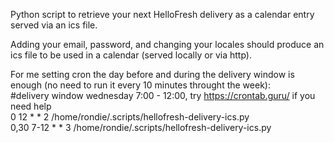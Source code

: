 Python script to retrieve your next HelloFresh delivery as a calendar entry served via an ics file.

Adding your email, password, and changing your locales should produce an ics file to be used in a calendar (served locally or via http).

For me setting cron the day before and during the delivery window is enough (no need to run it every 10 minutes throught the week):<br>
#delivery window wednesday 7:00 - 12:00, try https://crontab.guru/ if you need help<br>
0 12	    * * 2 /home/rondie/.scripts/hellofresh-delivery-ics.py<br>
0,30 7-12	* * 3 /home/rondie/.scripts/hellofresh-delivery-ics.py
